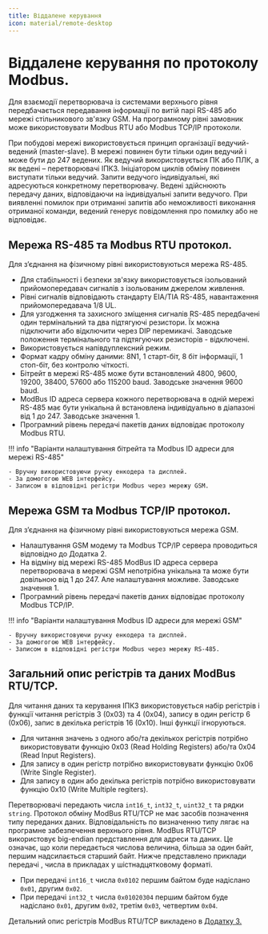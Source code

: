 ```yaml
---
title: Віддалене керування
icon: material/remote-desktop
---
```


# Віддалене керування по протоколу Modbus.

Для взаємодії перетворювача із системами верхнього рівня передбачається передавання інформації по витій парі RS-485 або мережі стільникового зв'язку GSM. На програмному рівні замовник може використовувати Modbus RTU або Modbus TCP/IP протоколи.

При побудові мережі використовується принцип організації ведучий-ведений (master-slave). 
В мережі повинен бути тільки один ведучий і може бути до 247 ведених. Як ведучий використовується ПК або ПЛК, а як ведені – перетворювачі ІПКЗ. 
Ініціатором циклів обміну повинен виступати тільки ведучий. Запити ведучого індивідуальні, які адресуються конкретному перетворювачу. Ведені здійснюють передачу даних, відповідаючи на індивідуальні запити ведучого. 
При виявленні помилок при отриманні запитів або неможливості виконання отриманої команди, ведений генерує повідомлення про помилку або не відповідає.
 
## Мережа RS-485 та Modbus RTU протокол.

Для з’єднання на фізичному рівні використовуються мережа RS-485.

- Для стабільності і безпеки зв'язку використовується ізольований прийомопередавач сигналів з ізольованим джерелом живлення.
-	Рівні сигналів відповідають стандарту EIA/TIA RS-485, навантаження прийомопередавача 1/8 UL.
- Для узгодження та захисного зміщення сигналів RS-485 передбачені один термінальний та два підтягуючі резистори. Їх можна підключити або відключити через DIP перемикачі. Заводське положення термінального та підтягуючих резисторів - відключені.
- Використовується напівдуплексний режим.
-	Формат кадру обміну даними: 8N1, 1 старт-біт, 8 біт інформації, 1 стоп-біт, без контролю чіткості.
-	Бітрейт в мережі RS-485 може бути встановлений 4800, 9600, 19200, 38400, 57600 або 115200 baud. Заводське значення 9600 baud.
- ModBus ID адреса сервера кожного перетворювача в одній мережі RS-485 має бути унікальна й встановлена індивідуально в діапазоні від 1 до 247. Заводське значення 1.
- Програмний рівень передачі пакетів даних відповідає протоколу Modbus RTU.

!!! info "Варіанти налаштування бітрейта та Modbus ID адреси для мережі RS-485"

    - Вручну використовуючи ручку енкодера та дисплей.
    - За домогогою WEB інтерфейсу.
    - Записом в відповідні регістри Modbus через мережу GSM.

## Мережа GSM та Modbus TCP/IP протокол.

Для з’єднання на фізичному рівні використовуються мережа GSM.

- Налаштування GSM модему та Modbus TCP/IP сервера проводиться відповідно до Додатка 2.
- На відміну від мережі RS-485 ModBus ID адреса сервера перетворювача в мережі GSM непотрібна унікальна та може бути довільною від 1 до 247. Але налаштування можливе. Заводське значення 1.
- Програмний рівень передачі пакетів даних відповідає протоколу Modbus TCP/IP.

!!! info "Варіанти налаштування Modbus ID адреси для мережі GSM"

    - Вручну використовуючи ручку енкодера та дисплей.
    - За домогогою WEB інтерфейсу.
    - Записом в відповідні регістри Modbus через мережу RS-485.

## Загальний опис регістрів та даних ModBus RTU/TCP.

Для читання даних та керування ІПКЗ використовується набір регістрів і функції читання регістрів 3 (0x03) та 4 (0x04), запису в один регістр 6 (0x06), запис в декілька регістрів 16 (0x10). Інші функції ігноруються.

- Для читання значень з одного або/та декількох регістрів потрібно використовувати функцію 0x03 (Read Holding Registers) або/та 0x04 (Read Input Registers).
- Для запису в один регістр потрібно використовувати функцію 0x06 (Write Single Register).
- Для запису в один або декілька регістрів потрібно використовувати функцію 0x10 (Write Multiple regiters).

Перетворювачі передають числа `int16_t`, `int32_t`, `uint32_t` та рядки `string`. Протокол обміну ModBus RTU/TCP не має засобів позначення типу переданих даних. Відповідальність по визначенню типу лягає на програмне забезпечення верхнього рівня. ModBus RTU/TCP використовує big-endian представлення для адреси та даних. Це означає, що коли передається числова величина, більша за один байт, першим надсилається старший байт. Нижче представлено приклади передачі , числа в прикладах у шістнадцятковому форматі.

-	При передачі `int16_t` числа `0x0102` першим байтом буде надіслано `0x01`, другим `0х02`. 
-	При передачі `int32_t` числа `0x01020304` першим байтом буде надіслано `0x01`, другим `0х02`, третім `0х03`, четвертим `0х04`.

Детальний опис регістрів ModBus RTU/TCP викладено в [Додатку 3.](./modbus-registers.md)

